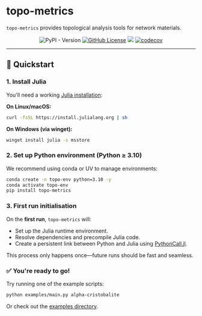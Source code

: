 # topo-metrics

`topo-metrics` provides topological analysis tools for network materials.

<div align="center">

![PyPI - Version](https://img.shields.io/pypi/v/topo-metrics)
[![GitHub License](https://img.shields.io/github/license/tcnicholas/topo-metrics)](LICENSE.md)
[![](https://github.com/tcnicholas/topo-metrics/actions/workflows/tests.yaml/badge.svg?branch=main)](https://github.com/tcnicholas/topo-metric/actions/workflows/tests.yaml)
[![codecov](https://codecov.io/gh/tcnicholas/topo-metrics/graph/badge.svg?token=S3K9PSK7NA)](https://codecov.io/gh/tcnicholas/topo-metrics)
</div>

---

## 🚀 Quickstart

### 1. Install Julia

You'll need a working [Julia installation](https://julialang.org/downloads/):

**On Linux/macOS:**
```bash
curl -fsSL https://install.julialang.org | sh
```

**On Windows (via winget):**
```bash
winget install julia -s msstore
```

### 2. Set up Python environment (Python ≥ 3.10)

We recommend using conda or UV to manage environments:

```bash
conda create -n topo-env python=3.10 -y
conda activate topo-env
pip install topo-metrics
```

### 3. First run initialisation

On the **first run**, `topo-metrics` will: 

- Set up the Julia runtime environment.
- Resolve dependencies and precompile Julia code.
- Create a persistent link between Python and Julia using [PythonCall.jl](https://juliapy.github.io/PythonCall.jl/stable/).

This process only happens once—future runs should be fast and seamless.

### ✅ You're ready to go!

Try running one of the example scripts:

```bash
python examples/main.py alpha-cristobalite
```

Or check out the [examples directory](./examples).
